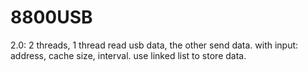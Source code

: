 # 8800USB

2.0: 
  2 threads, 1 thread read usb data, the other send data.
  with input: address, cache size, interval.
  use linked list to store data.
